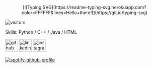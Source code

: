 <p style="text-align: center;"> [![Typing SVG](https://readme-typing-svg.herokuapp.com?color=FFFFFF&lines=Hello+there!)](https://git.io/typing-svg)

![visitors](https://visitor-badge.glitch.me/badge?page_id=suvodeep12.suvodeep12&left_color=green&right_color=red)


Skills: Python / C++ / Java / HTML



[<img src='https://cdn.jsdelivr.net/npm/simple-icons@3.0.1/icons/github.svg' alt='github' height='40'>](https://github.com/suvodeep12)  [<img src='https://cdn.jsdelivr.net/npm/simple-icons@3.0.1/icons/linkedin.svg' alt='linkedin' height='40'>](https://www.linkedin.com/in/suvodeepghosh/)  [<img src='https://cdn.jsdelivr.net/npm/simple-icons@3.0.1/icons/instagram.svg' alt='instagram' height='40'>](https://www.instagram.com/suvodeepg12/)  


[![spotify-github-profile](https://spotify-github-profile.vercel.app/api/view?uid=2g4cn4wh81q4b0ge5faou7hkq&cover_image=true&theme=default)](https://github.com/kittinan/spotify-github-profile) </p>
